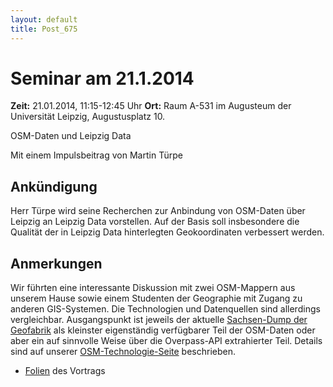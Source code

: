 ```yaml
---
layout: default
title: Post_675
---
```



# Seminar am 21.1.2014

<strong>Zeit:</strong> 21.01.2014, 11:15-12:45 Uhr
<strong>Ort:</strong> Raum A-531 im Augusteum der Universität Leipzig, Augustusplatz 10.

OSM-Daten und Leipzig Data

Mit einem Impulsbeitrag von Martin Türpe
<h2>Ankündigung</h2>
Herr Türpe wird seine Recherchen zur Anbindung von OSM-Daten über Leipzig an Leipzig Data vorstellen. Auf der Basis soll insbesondere die Qualität der in Leipzig Data hinterlegten Geokoordinaten verbessert werden.
<h2>Anmerkungen</h2>
Wir führten eine interessante Diskussion mit zwei OSM-Mappern aus unserem Hause sowie einem Studenten der Geographie mit Zugang zu anderen GIS-Systemen. Die Technologien und Datenquellen sind allerdings vergleichbar. Ausgangspunkt ist jeweils der aktuelle <a href="http://download.geofabrik.de/europe/germany/sachsen.html">Sachsen-Dump der Geofabrik</a> als kleinster eigenständig verfügbarer Teil der OSM-Daten oder aber ein auf sinnvolle Weise über die Overpass-API extrahierter Teil. Details sind auf unserer <a title="Open Streetmap" href="http://www.leipzig-data.de/open-streetmap/">OSM-Technologie-Seite</a> beschrieben.
<ul>
	<li><a href="http://www.leipzig-data.de/Upload/Folien-20140121.pdf">Folien</a> des Vortrags</li>
</ul>

